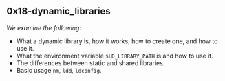 ## 0x18-dynamic_libraries

*We examine the following:*

- What a dynamic library is, how it works, how to create one, and how to use it.
- What the environment variable `$LD_LIBRARY_PATH` is and how to use it.
- The differences between static and shared libraries.
- Basic usage `nm`, `ldd`, `ldconfig`.
